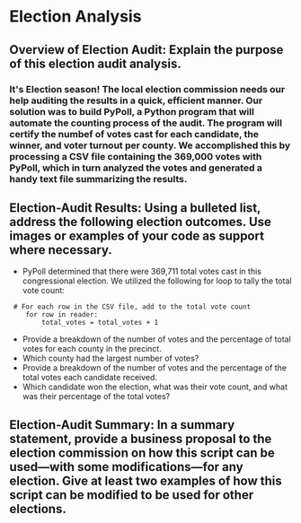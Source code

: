 # Election Analysis

## Overview of Election Audit: Explain the purpose of this election audit analysis.

### It's Election season! The local election commission needs our help auditing the results in a quick, efficient manner. Our solution was to build PyPoll, a Python program that will automate the counting process of the audit. The program will certify the numbef of votes cast for each candidate, the winner, and voter turnout per county. We accomplished this by processing a CSV file containing the 369,000 votes with PyPoll, which in turn analyzed the votes and generated a handy text file summarizing the results.


## Election-Audit Results: Using a bulleted list, address the following election outcomes. Use images or examples of your code as support where necessary.

- PyPoll determined that there were 369,711 total votes cast in this congressional election. We utilized the following for loop to tally the total vote count:
```
 # For each row in the CSV file, add to the total vote count
    for row in reader:
        total_votes = total_votes + 1
```
- Provide a breakdown of the number of votes and the percentage of total votes for each county in the precinct.
- Which county had the largest number of votes?
- Provide a breakdown of the number of votes and the percentage of the total votes each candidate received.
- Which candidate won the election, what was their vote count, and what was their percentage of the total votes?

## Election-Audit Summary: In a summary statement, provide a business proposal to the election commission on how this script can be used—with some modifications—for any election. Give at least two examples of how this script can be modified to be used for other elections.

